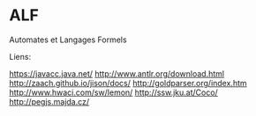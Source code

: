 ALF
===

Automates et Langages Formels

Liens:

https://javacc.java.net/
http://www.antlr.org/download.html
http://zaach.github.io/jison/docs/
http://goldparser.org/index.htm
http://www.hwaci.com/sw/lemon/
http://ssw.jku.at/Coco/
http://pegjs.majda.cz/



